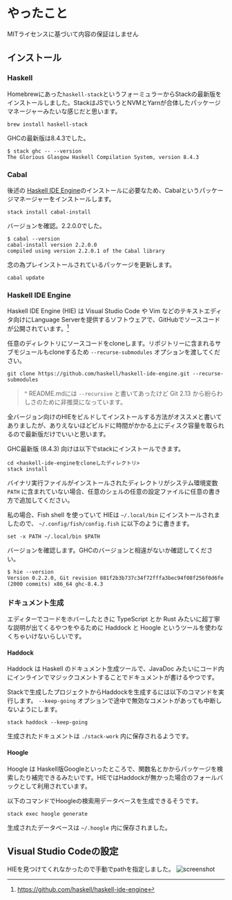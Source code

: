 # やったこと
MITライセンスに基づいて内容の保証はしません

## インストール
### Haskell
Homebrewにあった`haskell-stack`というフォーミュラーからStackの最新版をインストールしました。StackはJSでいうとNVMとYarnが合体したパッケージマネージャーみたいな感じだと思います。

```
brew install haskell-stack
```

GHCの最新版は8.4.3でした。

```
$ stack ghc -- --version
The Glorious Glasgow Haskell Compilation System, version 8.4.3
```

### Cabal
後述の [Haskell IDE Engine](#haskell-ide-engine)のインストールに必要なため、Cabalというパッケージマネージャーをインストールします。

```
stack install cabal-install
```

バージョンを確認。2.2.0.0でした。

```
$ cabal --version
cabal-install version 2.2.0.0
compiled using version 2.2.0.1 of the Cabal library
```

念の為プレインストールされているパッケージを更新します。

```
cabal update
```

### Haskell IDE Engine
Haskell IDE Engine (HIE) は Visual Studio Code や Vim などのテキストエディタ向けにLanguage Serverを提供するソフトウェアで、GitHubでソースコードが公開されています。[^1]

任意のディレクトリにソースコードをcloneします。リポジトリーに含まれるサブモジュールもcloneするため `--recurse-submodules` オプションを渡してください。

```
git clone https://github.com/haskell/haskell-ide-engine.git --recurse-submodules
```

> ^ README.mdには `--recursive` と書いてあったけど Git 2.13 から紛らわしさのために非推奨になっています。

全バージョン向けのHIEをビルドしてインストールする方法がオススメと書いてありましたが、ありえないほどビルドに時間がかかる上にディスク容量を取られるので最新版だけでいいと思います。

GHC最新版 (8.4.3) 向けは以下でstackにインストールできます。

```
cd <haskell-ide-engineをcloneしたディレクトリ>
stack install
```

バイナリ実行ファイルがインストールされたディレクトリがシステム環境変数 `PATH` に含まれていない場合、任意のシェルの任意の設定ファイルに任意の書き方で追加してください。

私の場合、Fish shell を使っていて HIEは `~/.local/bin` にインストールされましたので、 `~/.config/fish/config.fish` に以下のように書きます。

```fish
set -x PATH ~/.local/bin $PATH
```

バージョンを確認します。GHCのバージョンと相違がないか確認してください。

```
$ hie --version
Version 0.2.2.0, Git revision 881f2b3b737c34f72fffa3bec94f08f256f0d6fe (2000 commits) x86_64 ghc-8.4.3
```

### ドキュメント生成
エディターでコードをホバーしたときに TypeScript とか Rust みたいに超丁寧な説明が出てくるやつをやるために Haddock と Hoogle というツールを使わなくちゃいけないらしいです。

#### Haddock
Haddock は Haskell のドキュメント生成ツールで、JavaDoc みたいにコード内にインラインでマジックコメントすることでドキュメントが書けるやつです。

Stackで生成したプロジェクトからHaddockを生成するには以下のコマンドを実行します。 `--keep-going` オプションで途中で無効なコメントがあっても中断しないようにします。

```
stack haddock --keep-going
```

生成されたドキュメントは `./stack-work` 内に保存されるようです。

#### Hoogle
Hoogle は Haskell版Googleといったところで、関数名とかからパッケージを検索したり補完できるみたいです。HIEではHaddockが無かった場合のフォールバックとして利用されています。

以下のコマンドでHoogleの検索用データベースを生成できるそうです。

```
stack exec hoogle generate
```

生成されたデータベースは `~/.hoogle` 内に保存されました。

## Visual Studio Codeの設定
HIEを見つけてくれなかったので手動でpathを指定しました。
![screenshot](https://i.imgur.com/dfyM0oa.png)

<!-- REFERENCIES -->
[^1]: https://github.com/haskell/haskell-ide-engine

